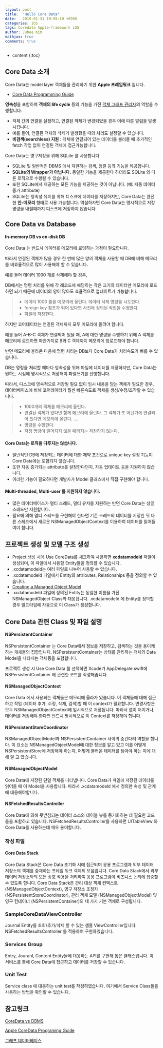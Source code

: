 ```yaml
---
layout: post
title:  "Hello Core Data"
date:   2019-01-31 19:55:19 +0900
categories: iOS
tags: Coredata Apple-framework iOS
author: Juhee Kim
mathjax: true
comments: true
---
```


* content
{:toc}

## Core Data 소개
Core Data는 model layer 객체들을 관리하기 위한 **Apple 프레임워크** 입니다.
  - [Core Data Programming Guide](https://developer.apple.com/library/archive/documentation/Cocoa/Conceptual/CoreData/index.html#//apple_ref/doc/uid/TP40001075-CH2-SW1)

**영속성**을 포함하여 **객체의 life cycle** 등의 기능을 가진 [객체 그래프 관리자](https://en.wikipedia.org/wiki/Object_graph)의 역할을 수행합니다.
  - 객체 간의 연결을 설정하고, 연결된 객체가 변경되었을 경우 이에 따른 알림을 발생시킵니다.
  - 예를 들어, 연결된 객체의 삭제가 발생했을 때의 처리도 설정할 수 있습니다.
  - **비검색(searchless) 지원** : 객체에 연결되어 있는 데이터를 불러올 때 추가적인 fetch 작업 없이 연결된 객체에 접근가능합니다.

Core Data는 영구저장을 위해 SQLite 를 사용합니다.
  - SQLite 및 일반적인 DBMS 에서 지원하는 검색, 정렬 등의 기능을 제공합니다.
  - **SQLite의 Wrapper가 아닙니다.** 동일한 기능을 제공한다 하더라도 SQLite 와 다른 로직으로 수행될 수 있습니다.
  - 또한 SQLite에서 제공하는 모든 기능을 제공하는 것이 아닙니다. (예: 자동 데이터 증가 attribute)
  - SQLite는 영속성 유지를 위해 디스크에 데이터를 저장하지만, Core Data는 완전한 **인-메모리** 형태로 사용 가능합니다. 역설하자면 Core Data는 명시적으로 저장 명령을 내릴때까지 디스크에 저장하지 않습니다.

## Core Data vs Database

#### In-memory DB vs on-disk DB

 Core Data 는 반드시 데이터를 메모리에 로딩하는 과정이 필요합니다.

 따라서 연결된 객체가 많을 경우 한 번에 많은 양의 객체를 사용할 때 DB에 비해 메모리를 비효율적으로 많이 사용해야 할 수 있습니다.

 예를 들어 데이터 1000 개를 삭제해야 할 경우,

 DB에서는 명령 처리를 위해 각 레코드에 해당하는 작은 크기의 데이터만 메모리에 로드하면 되기 때문에 데이터의 양이 많아도 효율적으로 업데이트가 가능합니다.

> - 데이터 1000 줄을 메모리에 올린다. 데이터 삭제 명령을 시도한다.
> - foreign key 참조가 되어 있다면 사전에 정의된 작업을 수행한다.
> - 파일에 저장한다.

 하지만 코어데이터는 연결된 객체까지 모두 메모리에 올려야 합니다.

 예를 들어 A-B-C 객체가 연결되어 있을 때, A에 대한 명령을 수행하기 위해 A 객체를 메모리에 로드하면 마찬가지로 B와 C 객체까지 메모리에 업로드해야 합니다.


 반면 메모리에 올라온 다음에 명령 처리는 DB보다 Core Data가 처리속도가 빠를 수 있습니다.

 DB는 명령을 처리할 때마다 영속성을 위해 파일에 데이터를 저장하지만, Core Data는 원하는 시점에 명시적으로 저장해야 파일쓰기를 진행합니다.

 따라서, 디스크에 영속적으로 저장될 필요 없이 임시 내용을 담는 객체가 필요한 경우, 데이터베이스에 비해 코어데이터가 훨씬 빠른속도로 객체를 생성/수정/조작할 수 있습니다.

> - 1000개의 객체를 메모리에 올린다.
> - 연결된 객체가 있다면 함께  메모리에 올린다. 그 객체가 또 어딘가에 연결되어 있다면 메모리에 올린다.  ....
> - 명령을 수행한다.
> - 저장 명령이 떨어지지 않을 때까지는 저장하지 않는다.

#### Core Data는 로직을 다루지는 않습니다.

- 일반적인 DB에 저장되는 데이터에 대한 제약 조건으로 unique key 설정 기능이 Core Data에는 포함되지 않습니다.
- 또한 자동 증가되는 attribute를 설정한다던지, 자동 업데이트 등을 지원하지 않습니다.
- 이러한 기능이 필요하다면 개발자가 Model 클래스에서 직접 구현해야 합니다.

#### Multi-threaded, Multi-user 를 지원하지 않습니다.

- 많은 데이터베이스가 멀티 스레드, 멀티 유저를 지원하는 반면 Core Data는 싱글 스레드만 지원합니다.
- 필요에 의해 멀티 스레드를 구현해야 한다면 기존 스레드의 데이터를 저장한 뒤 다른 스레드에서 새로운 NSManagedObjectContext를 이용하여 데이터를 읽어들여야 합니다.

## 프로젝트 생성 및 모델 구조 생성

- Project 생성 시에 Use CoreData를 체크하여 사용하면 **xcdatamodeld** 파일이 생성되며, 이 파일에서 사용할 Entity들을 정의할 수 있습니다.
- .xcdatamodeld는 여러 파일로 나누어 사용할 수 있습니다.
- .xcdatamodeld 파일에서 Entity의 attributes, Relationships 등을 정의할 수 있습니다.
- [Creating a Managed Object Model](https://developer.apple.com/library/archive/documentation/Cocoa/Conceptual/CoreData/KeyConcepts.html#//apple_ref/doc/uid/TP40001075-CH30-SW1)
- .xcdatamodeld 파일에 정의된 Entity는 동일한 이름을 가진 NSManagedObject Class와 대응됩니다. .xcdatamodeld 에 Entity를 정의할 경우 빌드타임에 자동으로 이 Class가 생성합니다.

## Core Data 관련 Class 및 파일 설명

#### NSPersistentContainer

  NSPersistentContainer 는 Core Data에서 정보를 저장하고, 검색하는 것을 용이케 하는 개체들의 집합입니다. NSPersistentContainer는 상태를 관리하는 객체와 Data Model을 나타내는 객체등을 포함합니다.

 프로젝트 생성 시 Use Core Data 를 선택하면 Xcode가 AppDelegate.swift에 NSPersistentContainer 에 관련한 코드를 작성해줍니다.

#### NSManagedObjectContext

 Core Data 에서 사용되는 객체들은 메모리에 올라가 있습니다. 이 객체들에 대해 접근하고 작업 (데이터 추가, 수정, 삭제, 검색)할 때 이 context가 필요합니다. 변경사항은 모두 NSManagedObjectContext에 임시적으로 저장됩니다. 따라서 앱이 꺼지거나, 데이터를 저장해야 한다면 반드시 명시적으로 이 Context를 저장해야 합니다.

#### NSPersistentStoreCoordinator

NSManagedObjectModel과 NSPersistentContainer 사이의 중간다리 역할을 합니다. 이 요소는 NSManagedObjectModel에 대한 정보를 알고 있고 이를 어떻게 NSPersistentStore에 저장해야 하는지, 어떻게 불러온 데이터를 담아야 하는 지에 대해 알 고 있습니다.

#### NSManagedObjectModel

 Core Data에 저장된 단일 객체를 나타냅니다. Core Data가 파일에 저장된 데이터를 읽어올 때 이 Model을 사용합니다. 따라서 .xcdatamodeld 에서 정의한 속성 및 관계에 대응해야합니다.

#### NSFetchedResultsController

 Core Data에 의해 뒷받침되는 데이터 소스와 테이블 뷰를 동기화하는 데 필요한 코드들을 포함하고 있습니다. NSFetchedResultsController를 사용하면 UITableView 와 Core Data를 사용하는데 매우 용이합니다.

### 작성 파일  

#### Core Data Stack

 Core Data Stack은 Core Data 초기화 시에 접근되며 응용 프로그램과 외부 데이터 저장소의 객체를 중재하는 프레임 워크 객체의 모음입니다.
 Core Data Stack에서 외부 데이터 저장소와의 모든 상호 작용을 처리하여 응용 프로그램이 비즈니스 논리에 집중할 수 있도록 합니다.
 Core Data Stack은 관리 대상 객체 컨텍스트 (NSManagedObjectContext), 영구 저장소 조정자 (NSPersistentStoreCoordinator), 관리 객체 모델 (NSManagedObjectModel) 및 영구 컨테이너 (NSPersistentContainer)의 네 가지 기본 객체로 구성됩니다.

### SampleCoreDataViewController

Journal Entity를 조회/추가/삭제 할 수 있는 샘플 ViewController입니다. NSFetchedResultsController 를 적용하여 구현하였습니다.

### Services Group

 Entry, Jouranl, Content Entity들에 대응하는 API를 구현해 놓은 클래스입니다. 이 서비스를 통해 Core Data에 접근하고 데이터를 저장할 수 있습니다.

### Unit Test

 Service class 에 대응하는 unit test를 작성하였습니다. 여기에서 Service Class들을 사용하는 방법을 확인할 수 있습니다.

## 참고링크

[CoreData vs DBMS](https://www.letmecompile.com/%EC%BD%94%EC%96%B4%EB%8D%B0%EC%9D%B4%ED%84%B0core-data%EC%99%80-%EB%8D%B0%EC%9D%B4%ED%84%B0%EB%B2%A0%EC%9D%B4%EC%8A%A4%EC%9D%98-%EC%B0%A8%EC%9D%B4/)

[Apple CoreData Programing Guide](https://developer.apple.com/library/archive/documentation/Cocoa/Conceptual/CoreData/index.html#//apple_ref/doc/uid/TP40001075-CH2-SW1)

[그래프 데이터베이스](https://ko.wikipedia.org/wiki/%EA%B7%B8%EB%9E%98%ED%94%84_%EB%8D%B0%EC%9D%B4%ED%84%B0%EB%B2%A0%EC%9D%B4%EC%8A%A4)
